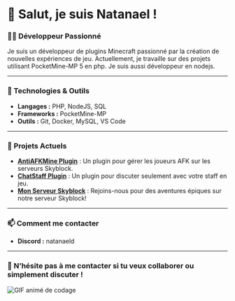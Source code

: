 # 👋 Salut, je suis Natanael !

### 👨‍💻 Développeur Passionné

Je suis un développeur de plugins Minecraft passionné par la création de nouvelles expériences de jeu. Actuellement, je travaille sur des projets utilisant PocketMine-MP 5 en php. Je suis aussi développeur en nodejs.

---

### 🔧 Technologies & Outils

- **Langages :** PHP, NodeJS, SQL
- **Frameworks :** PocketMine-MP
- **Outils :** Git, Docker, MySQL, VS Code

---

### 🚀 Projets Actuels

- **[AntiAFKMine Plugin](https://github.com/NatanaelD/antiafkmine)** : Un plugin pour gérer les joueurs AFK sur les serveurs Skyblock.
- **[ChatStaff Plugin](https://github.com/NatanaelD/chatstaff)** : Un plugin pour discuter seulement avec votre staff en jeu.
- **[Mon Serveur Skyblock](https://discord.gg/highcraft)** : Rejoins-nous pour des aventures épiques sur notre serveur Skyblock!

---

### 📫 Comment me contacter

- **Discord :** natanaeld

---

### 💬 N’hésite pas à me contacter si tu veux collaborer ou simplement discuter !

![GIF animé de codage](https://media.giphy.com/media/13HgwGsXF0aiGY/giphy.gif)
